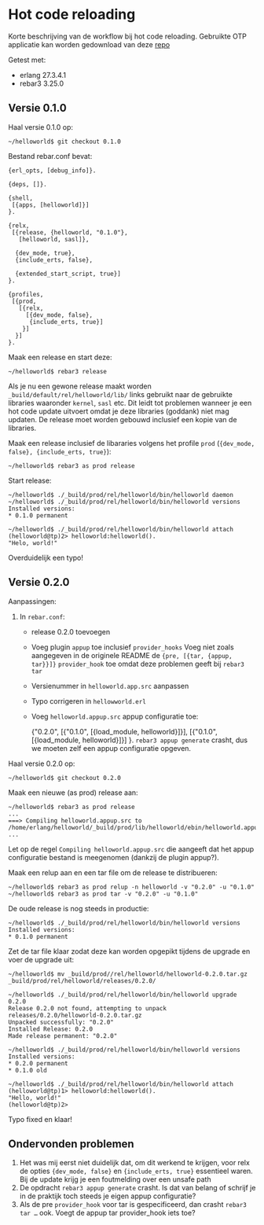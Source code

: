 # Hot code reloading

Korte beschrijving van de workflow bij hot code reloading. Gebruikte
OTP applicatie kan worden gedownload van deze
[repo](https://github.com/schnef/helloworld)

Getest met:
 - erlang 27.3.4.1
 - rebar3 3.25.0
 
## Versie 0.1.0

Haal versie 0.1.0 op:

	~/helloworld$ git checkout 0.1.0 

Bestand rebar.conf bevat:

	{erl_opts, [debug_info]}.

	{deps, []}.

	{shell,
	 [{apps, [helloworld]}]
	}.

	{relx,
	 [{release, {helloworld, "0.1.0"},
	   [helloworld, sasl]},

	  {dev_mode, true},
	  {include_erts, false},

	  {extended_start_script, true}]
	}.

	{profiles,
	 [{prod,
	   [{relx,
		 [{dev_mode, false},
		  {include_erts, true}]
		}]
	  }]
	}.
 
Maak een release en start deze:

	~/helloworld$ rebar3 release

Als je nu een gewone release maakt worden
`_build/default/rel/helloworld/lib/` links gebruikt naar de gebruikte
libraries waaronder `kernel`, `sasl` etc. Dit leidt tot problemen
wanneer je een hot code update uitvoert omdat je deze libraries
(goddank) niet mag updaten. De release moet worden gebouwd inclusief
een kopie van de libraries.

Maak een release inclusief de libararies volgens het profile `prod`
(`{dev_mode, false}, {include_erts, true}`):

	~/helloworld$ rebar3 as prod release

Start release:

	~/helloworld$ ./_build/prod/rel/helloworld/bin/helloworld daemon
	~/helloworld$ ./_build/prod/rel/helloworld/bin/helloworld versions
	Installed versions:
	* 0.1.0	permanent
	
	~/helloworld$ ./_build/prod/rel/helloworld/bin/helloworld attach
	(helloworld@tp)2> helloworld:helloworld().
	"Helo, world!"

Overduidelijk een typo!

## Versie 0.2.0

Aanpassingen:
 1. In `rebar.conf`:
    - release 0.2.0 toevoegen
    - Voeg plugin `appup` toe inclusief `provider_hooks` Voeg niet
      zoals aangegeven in de originele README de `{pre, [{tar, {appup,
      tar}}]}` `provider_hook` toe omdat deze problemen geeft bij
      `rebar3 tar`
    - Versienummer in `helloworld.app.src` aanpassen
    - Typo corrigeren in `hellowworld.erl`
    - Voeg `helloworld.appup.src` appup configuratie toe:

		{"0.2.0",
		[{"0.1.0", [{load_module, helloworld}]}],
		[{"0.1.0", [{load_module, helloworld}]}]
		}.
	`rebar3 appup generate` crasht, dus we moeten zelf een appup configuratie opgeven.
	
Haal versie 0.2.0 op:

	~/helloworld$ git checkout 0.2.0 

Maak een nieuwe (as prod) release aan:

	~/helloworld$ rebar3 as prod release
	...
	===> Compiling helloworld.appup.src to /home/erlang/helloworld/_build/prod/lib/helloworld/ebin/helloworld.appup
	...

Let op de regel `Compiling helloworld.appup.src` die aangeeft dat het
appup configuratie bestand is meegenomen (dankzij de plugin appup?).

Maak een relup aan en een tar file om de release te distribueren:

	~/helloworld$ rebar3 as prod relup -n helloworld -v "0.2.0" -u "0.1.0"
	~/helloworld$ rebar3 as prod tar -v "0.2.0" -u "0.1.0"

De oude release is nog steeds in productie:

	~/helloworld$ ./_build/prod/rel/helloworld/bin/helloworld versions
	Installed versions:
	* 0.1.0	permanent

Zet de tar file klaar zodat deze kan worden opgepikt tijdens de
upgrade en voer de upgrade uit:

	~/helloworld$ mv _build/prod//rel/helloworld/helloworld-0.2.0.tar.gz _build/prod/rel/helloworld/releases/0.2.0/

	~/helloworld$ ./_build/prod/rel/helloworld/bin/helloworld upgrade 0.2.0
	Release 0.2.0 not found, attempting to unpack releases/0.2.0/helloworld-0.2.0.tar.gz
	Unpacked successfully: "0.2.0"
	Installed Release: 0.2.0
	Made release permanent: "0.2.0"

	~/helloworld$ ./_build/prod/rel/helloworld/bin/helloworld versions
	Installed versions:
	* 0.2.0	permanent
	* 0.1.0	old

	~/helloworld$ ./_build/prod/rel/helloworld/bin/helloworld attach
	(helloworld@tp)1> helloworld:helloworld().
	"Hello, world!"
	(helloworld@tp)2> 

Typo fixed en klaar!

## Ondervonden problemen
 1. Het was mij eerst niet duidelijk dat, om dit werkend te krijgen,
    voor relx de opties `{dev_mode, false}` en `{include_erts, true}`
    essentieel waren. Bij de update krijg je een foutmelding over een
    unsafe path
 2. De opdracht `rebar3 appup generate` crasht. Is dat van belang of
    schrijf je in de praktijk toch steeds je eigen appup configuratie?
 3. Als de pre `provider_hook` voor tar is gespecificeerd, dan crasht
    `rebar3 tar …` ook. Voegt de appup tar provider_hook iets toe?
